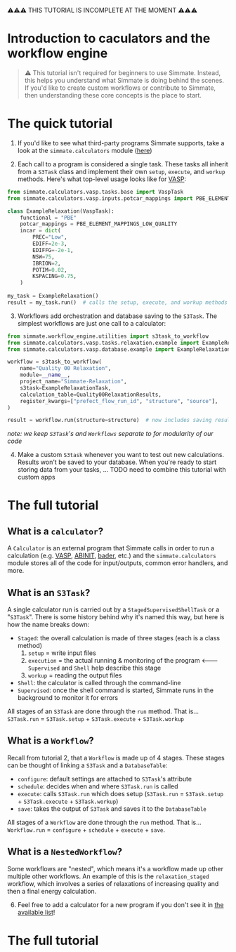 :warning::warning::warning: THIS TUTORIAL IS INCOMPLETE AT THE MOMENT :warning::warning::warning:

# Introduction to caculators and the workflow engine

> :warning: This tutorial isn't required for beginners to use Simmate. Instead, this helps you understand what Simmate is doing behind the scenes. If you'd like to create custom workflows or contribute to Simmate, then understanding these core concepts is the place to start.

# The quick tutorial

1. If you'd like to see what third-party programs Simmate supports, take a look at the `simmate.calculators` module ([here](https://github.com/jacksund/simmate/tree/main/src/simmate/calculators))

2. Each call to a program is considered a single task. These tasks all inherit from a `S3Task` class and implement their own `setup`, `execute`, and `workup` methods. Here's what top-level usage looks like for [VASP](https://vasp.at/):

```python
from simmate.calculators.vasp.tasks.base import VaspTask
from simmate.calculators.vasp.inputs.potcar_mappings import PBE_ELEMENT_MAPPINGS_LOW_QUALITY

class ExampleRelaxation(VaspTask):
    functional = "PBE"
    potcar_mappings = PBE_ELEMENT_MAPPINGS_LOW_QUALITY
    incar = dict(
        PREC="Low",
        EDIFF=2e-3,
        EDIFFG=-2e-1,
        NSW=75,
        IBRION=2,
        POTIM=0.02,
        KSPACING=0.75,
    )
 
my_task = ExampleRelaxation()
result = my_task.run()  # calls the setup, execute, and workup methods for us
```

3. Workflows add orchestration and database saving to the `S3Task`. The simplest workflows are just one call to a calculator:

```python
from simmate.workflow_engine.utilities import s3task_to_workflow
from simmate.calculators.vasp.tasks.relaxation.example import ExampleRelaxationTask
from simmate.calculators.vasp.database.example import ExampleRelaxationResults

workflow = s3task_to_workflow(
    name="Quality 00 Relaxation",
    module=__name__,
    project_name="Simmate-Relaxation",
    s3task=ExampleRelaxationTask,
    calculation_table=Quality00RelaxationResults,
    register_kwargs=["prefect_flow_run_id", "structure", "source"],
)

result = workflow.run(structure=structure)  # now includes saving results to a database table!
```

*note: we keep `S3Task`'s and `Workflows` separate to for modularity of our code*

4. Make a custom `S3task` whenever you want to test out new calculations. Results won't be saved to your database. When you're ready to start storing data from your tasks, ... TODO need to combine this tutorial with custom apps




# The full tutorial

## What is a `calculator`?

A `Calculator` is an external program that Simmate calls in order to run a calculation (e.g. [VASP](https://vasp.at/), [ABINIT](https://www.abinit.org/), [bader](http://theory.cm.utexas.edu/henkelman/code/bader/), etc.) and the `simmate.calculators` module stores all of the code for input/outputs, common error handlers, and more.

## What is an `S3Task`?

A single calculator run is carried out by a `StagedSupervisedShellTask` or a "`S3Task`". There is some history behind why it's named this way, but here is how the name breaks down:

- `Staged`: the overall calculation is made of three stages (each is a class method)
    1. `setup` = write input files
    2. `execution` = the actual running & monitoring of the program  <--- `Supervised` and `Shell` help describe this stage
    3. `workup` = reading the output files
- `Shell`: the calculator is called through the command-line
- `Supervised`: once the shell command is started, Simmate runs in the background to monitor it for errors

All stages of an `S3Task` are done through the `run` method. That is... `S3Task.run` = `S3Task.setup` + `S3Task.execute` + `S3Task.workup`

## What is a `Workflow`?

Recall from tutorial 2, that a `Workflow` is made up of 4 stages. These stages can be thought of linking a `S3Task` and a `DatabaseTable`:

- `configure`: default settings are attached to `S3Task`'s attribute
- `schedule`: decides when and where `S3Task.run` is called
- `execute`: calls `S3Task.run` which does setup (`S3Task.run` = `S3Task.setup` + `S3Task.execute` + `S3Task.workup`)
- `save`: takes the output of `S3Task` and saves it to the `DatabaseTable`

All stages of a `Workflow` are done through the `run` method. That is... `Workflow.run` = `configure` + `schedule` + `execute` + `save`.

## What is a `NestedWorkflow`?

Some workflows are "nested", which means it's a workflow made up other multiple other workflows. An example of this is the `relaxation_staged` workflow, which involves a series of relaxations of increasing quality and then a final energy calculation.

6. Feel free to add a calculator for a new program if you don't see it in [the available list](https://github.com/jacksund/simmate/tree/main/src/simmate/calculators)!

# The full tutorial

